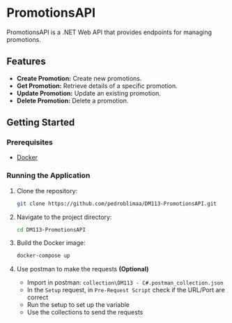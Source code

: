 # PromotionsAPI

PromotionsAPI is a .NET Web API that provides endpoints for managing promotions.

## Features

- **Create Promotion:** Create new promotions.
- **Get Promotion:** Retrieve details of a specific promotion.
- **Update Promotion:** Update an existing promotion.
- **Delete Promotion:** Delete a promotion.

## Getting Started

### Prerequisites

- [Docker](https://www.docker.com/get-started)


### Running the Application

1. Clone the repository:

    ```bash
    git clone https://github.com/pedroblimaa/DM113-PromotionsAPI.git
    ```

2. Navigate to the project directory:

    ```bash
    cd DM113-PromotionsAPI
    ```

3. Build the Docker image:

    ```bash
    docker-compose up
    ```

4. Use postman to make the requests **(Optional)**
    
    - Import in postman: `collection\DM113 - C#.postman_collection.json`
    - In the `Setup` request, in `Pre-Request Script` check if the URL/Port are correct
    - Run the setup to set up the variable
    - Use the collections to send the requests